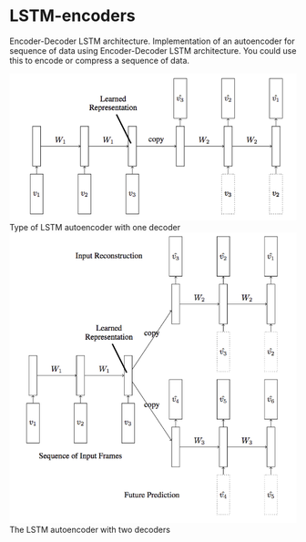 # LSTM-encoders
Encoder-Decoder LSTM architecture. Implementation of an autoencoder for sequence of data using Encoder-Decoder LSTM architecture. You could use this to encode or compress a sequence of data.

![alt text](lstm_ae_1.png)
Type of LSTM autoencoder with one decoder
![alt text](lstm_ae_2.png)
The LSTM autoencoder with two decoders

